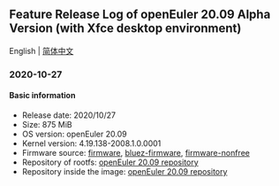 ## Feature Release Log of openEuler 20.09 Alpha Version (with Xfce desktop environment)

English | [简体中文](./changelog-20.09-desktop.md)

### 2020-10-27

#### Basic information

- Release date: 2020/10/27
- Size: 875 MiB
- OS version: openEuler 20.09
- Kernel version: 4.19.138-2008.1.0.0001
- Firmware source: [firmware](https://github.com/raspberrypi/firmware), [bluez-firmware](https://github.com/RPi-Distro/bluez-firmware), [firmware-nonfree](https://github.com/RPi-Distro/firmware-nonfree)
- Repository of rootfs: [openEuler 20.09 repository](https://repo.openeuler.org/openEuler-20.09/)
- Repository inside the image: [openEuler 20.09 repository](https://repo.openeuler.org/openEuler-20.09/)